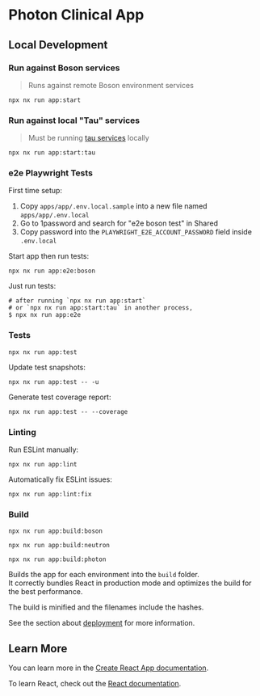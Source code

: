 # Photon Clinical App

## Local Development

### Run against Boson services

> Runs against remote Boson environment services

`npx nx run app:start`


### Run against local "Tau" services

> Must be running [tau services](https://github.com/Photon-Health/services) locally

`npx nx run app:start:tau`

### e2e Playwright Tests

First time setup:
1. Copy `apps/app/.env.local.sample` into a new file named `apps/app/.env.local`
2. Go to 1password and search for "e2e boson test" in Shared
3. Copy password into the `PLAYWRIGHT_E2E_ACCOUNT_PASSWORD` field inside `.env.local` 

Start app then run tests:

`npx nx run app:e2e:boson`

Just run tests:

```shell
# after running `npx nx run app:start` 
# or `npx nx run app:start:tau` in another process,
$ npx nx run app:e2e
```

### Tests

`npx nx run app:test`


Update test snapshots:

`npx nx run app:test -- -u`


Generate test coverage report:

`npx nx run app:test -- --coverage`

### Linting

Run ESLint manually:

`npx nx run app:lint`

Automatically fix ESLint issues:

`npx nx run app:lint:fix` 


### Build

`npx nx run app:build:boson`

`npx nx run app:build:neutron`

`npx nx run app:build:photon`

Builds the app for each environment into the `build` folder.\
It correctly bundles React in production mode and optimizes the build for the best performance.

The build is minified and the filenames include the hashes.

See the section about [deployment](https://facebook.github.io/create-react-app/docs/deployment) for more information.

## Learn More

You can learn more in the [Create React App documentation](https://facebook.github.io/create-react-app/docs/getting-started).

To learn React, check out the [React documentation](https://reactjs.org/).
